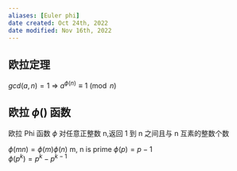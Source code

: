 ```yaml
---
aliases: [Euler phi]
date created: Oct 24th, 2022
date modified: Nov 16th, 2022
---
```


## 欧拉定理
$gcd(a, n) = 1$ => $a^{\phi(n)} \equiv 1 \pmod{n}$

## 欧拉 $\phi()$ 函数
欧拉 Phi 函数 $\phi$ 对任意正整数 n,返回 1 到 n 之间且与 n 互素的整数个数

$\phi(mn) = \phi(m) \phi(n)$  m, n is prime
$\phi(p) = p-1$  
$\phi(p^{k}) = p^{k} - p^{k-1}$
